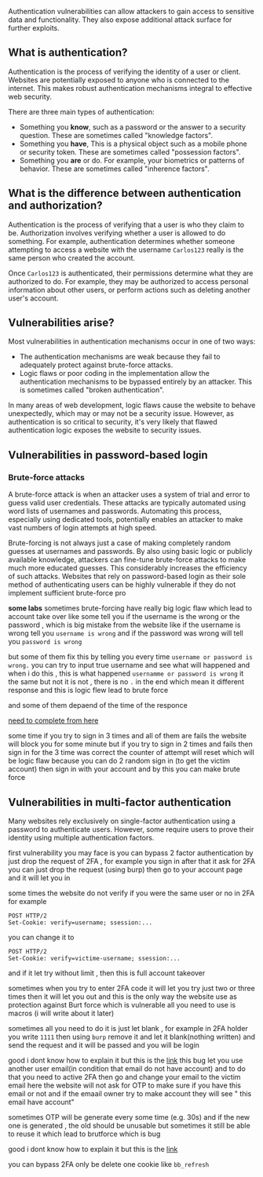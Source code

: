 Authentication vulnerabilities can allow attackers to gain access to sensitive data and functionality. They also expose additional attack surface for further exploits.

## What is authentication?

Authentication is the process of verifying the identity of a user or client. Websites are potentially exposed to anyone who is connected to the internet. This makes robust authentication mechanisms integral to effective web security.

There are three main types of authentication:

- Something you **know**, such as a password or the answer to a security question. These are sometimes called "knowledge factors".
- Something you **have**, This is a physical object such as a mobile phone or security token. These are sometimes called "possession factors".
- Something you **are** or do. For example, your biometrics or patterns of behavior. These are sometimes called "inherence factors".

## What is the difference between authentication and authorization?

Authentication is the process of verifying that a user is who they claim to be. Authorization involves verifying whether a user is allowed to do something.
For example, authentication determines whether someone attempting to access a website with the username `Carlos123` really is the same person who created the account.

Once `Carlos123` is authenticated, their permissions determine what they are authorized to do. For example, they may be authorized to access personal information about other users, or perform actions such as deleting another user's account.

## Vulnerabilities arise?

Most vulnerabilities in authentication mechanisms occur in one of two ways:

- The authentication mechanisms are weak because they fail to adequately protect against brute-force attacks.
- Logic flaws or poor coding in the implementation allow the authentication mechanisms to be bypassed entirely by an attacker. This is sometimes called "broken authentication".

In many areas of web development, logic flaws cause the website to behave unexpectedly, which may or may not be a security issue. However, as authentication is so critical to security, it's very likely that flawed authentication logic exposes the website to security issues.

## Vulnerabilities in password-based login
### Brute-force attacks

A brute-force attack is when an attacker uses a system of trial and error to guess valid user credentials. These attacks are typically automated using word lists of usernames and passwords. Automating this process, especially using dedicated tools, potentially enables an attacker to make vast numbers of login attempts at high speed.

Brute-forcing is not always just a case of making completely random guesses at usernames and passwords. By also using basic logic or publicly available knowledge, attackers can fine-tune brute-force attacks to make much more educated guesses. This considerably increases the efficiency of such attacks. Websites that rely on password-based login as their sole method of authenticating users can be highly vulnerable if they do not implement sufficient brute-force pro

**some labs** sometimes brute-forcing have really big logic flaw which lead to account take over
like some tell you if the username is the wrong or the password , which is big mistake from the website like if the username is wrong tell you `username is wrong` and if the password was wrong will tell you `password is wrong`

but some of them fix this by telling you every time `username or password is wrong.`
you can try to input true username and see what will happened and when i do this , this is what happened `usernamme or password is wrong` it the same but not it is not , there is no `.` in the end which mean it different response and this is logic flew lead to brute force 

and some of them depaend of the time of the responce 

[need to complete from here](https://portswigger.net/web-security/authentication/password-based#Flawed%20brute-force%20protection)

some time if you try to sign in 3 times and all of them are fails the website will block you for some minute  but if you try to sign in 2 times and fails then sign in for the 3 time was correct the counter of attempt will reset which will be logic flaw because you can do 2 random sign in (to get the victim account) then sign in with your account and by this you can make brute force 



## Vulnerabilities in multi-factor authentication
Many websites rely exclusively on single-factor authentication using a password to authenticate users. However, some require users to prove their identity using multiple authentication factors.

first vulnerability you may face is you can bypass 2 factor authentication by just drop the request of  2FA , for example you sign in after that it ask for 2FA you can just drop the request (using burp) then go to your account page and it will let you in 

some times the website do not verify if you were the same user or no in 2FA for example
```
POST HTTP/2 
Set-Cookie: verify=username; ssession:...
```
you can change it to 
```
POST HTTP/2 
Set-Cookie: verify=victime-username; ssession:...
```
and if it let try without limit , then this is full account takeover 


sometimes when you try to enter 2FA code it will let you try just two or three times then it will let you out and this is the only way the website use as protection against Burt force which is vulnerable
all you need to use is macros (i will write about it later)

sometimes all you need to do it is just let blank , for example in 2FA holder you write `1111` then using `burp` remove it and let it blank(nothing written) and send the request and it will be passed and you will be login

 good i dont know how to explain it but this is the [link](https://hackerone.com/reports/2885636)
this bug let you use another user email(in condition that email do not have account) and to do that you need to active 2FA then go and change your email to the victim email here the website will not ask for OTP to make sure if you have this email or not and if the emaail owner try to make account they will see " this email have account" 

sometimes OTP will be generate every some time (e.g. 30s) and if the new one is generated , the old should be unusable  but sometimes it still be able to reuse it which lead to brutforce which is bug

good i dont know how to explain it but this is the [link](https://hackerone.com/reports/1050244?utm_source=chatgpt.com)

you can bypass 2FA only be delete one cookie like `bb_refresh` 